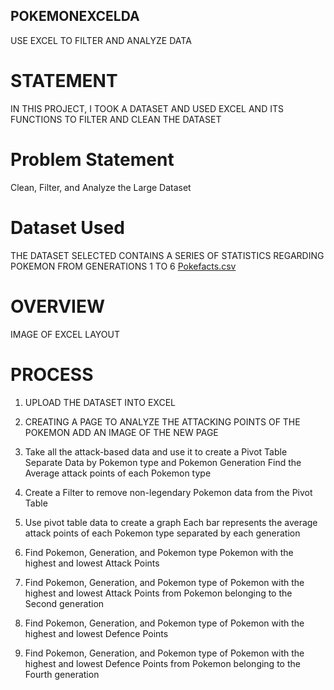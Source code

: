## POKEMONEXCELDA
USE EXCEL TO FILTER AND ANALYZE DATA

# STATEMENT
IN THIS PROJECT, I TOOK A DATASET AND USED EXCEL AND ITS FUNCTIONS TO FILTER AND CLEAN THE DATASET

# Problem Statement
Clean, Filter, and Analyze the Large Dataset

# Dataset Used
THE DATASET SELECTED CONTAINS A SERIES OF STATISTICS REGARDING POKEMON FROM GENERATIONS 1 TO 6
[Pokefacts.csv](https://github.com/user-attachments/files/15523831/Pokefacts.csv)

# OVERVIEW
IMAGE OF EXCEL LAYOUT

# PROCESS
1. UPLOAD THE DATASET INTO EXCEL

2. CREATING A PAGE TO ANALYZE THE ATTACKING POINTS OF THE POKEMON
   ADD AN IMAGE OF THE NEW PAGE

3. Take all the attack-based data and use it to create a Pivot Table
   Separate Data by Pokemon type and Pokemon Generation
   Find the Average attack points of each Pokemon type
4. Create a Filter to remove non-legendary Pokemon data from the Pivot Table
5. Use pivot table data to create a graph
   Each bar represents the average attack points of each Pokemon type separated by each generation
6. Find Pokemon, Generation, and Pokemon type Pokemon with the highest and lowest Attack Points
7. Find Pokemon, Generation, and Pokemon type of Pokemon with the highest and lowest Attack Points from Pokemon belonging to the Second generation
8. Find Pokemon, Generation, and Pokemon type of Pokemon with the highest and lowest Defence Points
9.  Find Pokemon, Generation, and Pokemon type of Pokemon with the highest and lowest Defence Points from Pokemon belonging to the Fourth generation


